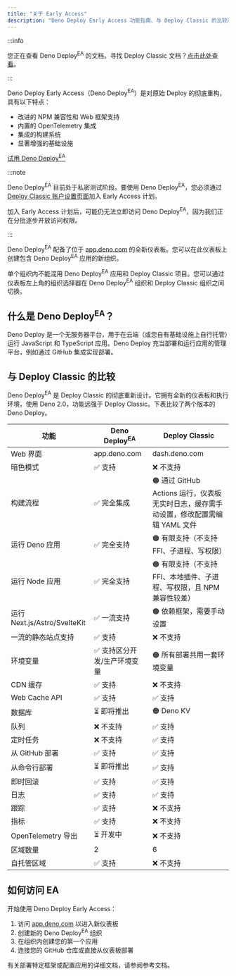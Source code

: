 ```yaml
---
title: "关于 Early Access"
description: "Deno Deploy Early Access 功能指南、与 Deploy Classic 的比较及部署入门说明。"
---
```


:::info

您正在查看 Deno Deploy<sup>EA</sup> 的文档。寻找 Deploy Classic 文档？[点击此处查看](/deploy/)。

:::

Deno Deploy Early Access（Deno Deploy<sup>EA</sup>）是对原始 Deploy 的彻底重构，具有以下特点：

- 改进的 NPM 兼容性和 Web 框架支持
- 内置的 OpenTelemetry 集成
- 集成的构建系统
- 显著增强的基础设施

<a href="https://app.deno.com" class="docs-cta runtime-cta">试用 Deno Deploy<sup>EA</sup></a>

:::note

Deno Deploy<sup>EA</sup> 目前处于私密测试阶段。要使用 Deno Deploy<sup>EA</sup>，您必须通过[Deploy Classic 账户设置页面](https://dash.deno.com/account#early-access)加入 Early Access 计划。

加入 Early Access 计划后，可能仍无法立即访问 Deno Deploy<sup>EA</sup>，因为我们正在分批逐步开放访问权限。

:::

Deno Deploy<sup>EA</sup> 配备了位于 [app.deno.com](https://app.deno.com) 的全新仪表板。您可以在此仪表板上创建包含 Deno Deploy<sup>EA</sup> 应用的新组织。

单个组织内不能混用 Deno Deploy<sup>EA</sup> 应用和 Deploy Classic 项目。您可以通过仪表板左上角的组织选择器在 Deno Deploy<sup>EA</sup> 组织和 Deploy Classic 组织之间切换。

## 什么是 Deno Deploy<sup>EA</sup>？

Deno Deploy 是一个无服务器平台，用于在云端（或您自有基础设施上自行托管）运行 JavaScript 和 TypeScript 应用。Deno Deploy 充当部署和运行应用的管理平台，例如通过 GitHub 集成实现部署。

## 与 Deploy Classic 的比较

Deno Deploy<sup>EA</sup> 是 Deploy Classic 的彻底重新设计。它拥有全新的仪表板和执行环境，使用 Deno 2.0，功能远强于 Deploy Classic。下表比较了两个版本的 Deno Deploy。

| 功能                           | Deno Deploy<sup>EA</sup>       | Deploy Classic                                                                                                                            |
| ------------------------------ | ------------------------------ | ----------------------------------------------------------------------------------------------------------------------------------------- |
| Web 界面                       | app.deno.com                   | dash.deno.com                                                                                                                             |
| 暗色模式                       | ✅ 支持                       | ❌ 不支持                                                                                                                                |
| 构建流程                       | ✅ 完全集成                   | 🟠 通过 GitHub Actions 运行，仪表板无实时日志，缓存需手动设置，修改配置需编辑 YAML 文件                                                  |
| 运行 Deno 应用                 | ✅ 完全支持                   | 🟠 有限支持（不支持 FFI、子进程、写权限）                                                                                                 |
| 运行 Node 应用                 | ✅ 完全支持                   | 🟠 有限支持（不支持 FFI、本地插件、子进程、写权限，且 NPM 兼容性较差）                                                                   |
| 运行 Next.js/Astro/SvelteKit   | ✅ 一流支持                   | 🟠 依赖框架，需要手动设置                                                                                                                 |
| 一流的静态站点支持             | ✅ 支持                       | ❌ 不支持                                                                                                                                |
| 环境变量                       | ✅ 支持区分开发/生产环境变量  | 🟠 所有部署共用一套环境变量                                                                                                               |
| CDN 缓存                       | ✅ 支持                       | ❌ 不支持                                                                                                                                |
| Web Cache API                  | ✅ 支持                       | ✅ 支持                                                                                                                                |
| 数据库                         | ⏳ 即将推出                   | 🟠 Deno KV                                                                                                                              |
| 队列                           | ❌ 不支持                     | ✅ 支持                                                                                                                                |
| 定时任务                       | ❌ 不支持                     | ✅ 支持                                                                                                                                |
| 从 GitHub 部署                 | ✅ 支持                       | ✅ 支持                                                                                                                                |
| 从命令行部署                   | ⏳ 即将推出                   | ✅ 支持                                                                                                                                |
| 即时回滚                       | ✅ 支持                       | ✅ 支持                                                                                                                                |
| 日志                           | ✅ 支持                       | ✅ 支持                                                                                                                                |
| 跟踪                           | ✅ 支持                       | ❌ 不支持                                                                                                                                |
| 指标                           | ✅ 支持                       | ❌ 不支持                                                                                                                                |
| OpenTelemetry 导出            | ⏳ 开发中                     | ❌ 不支持                                                                                                                                |
| 区域数量                       | 2                              | 6                                                                                                                                       |
| 自托管区域                     | ✅ 支持                       | ❌ 不支持                                                                                                                                |

## 如何访问 EA

开始使用 Deno Deploy Early Access：

1. 访问 [app.deno.com](https://app.deno.com) 以进入新仪表板
2. 创建新的 Deno Deploy<sup>EA</sup> 组织
3. 在组织内创建您的第一个应用
4. 连接您的 GitHub 仓库或直接从仪表板部署

有关部署特定框架或配置应用的详细文档，请参阅参考文档。